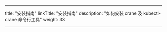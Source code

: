 
---
title: "安装指南"
linkTitle: "安装指南"
description: "如何安装 crane 及 kubectl-crane 命令行工具"
weight: 33

---